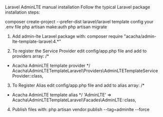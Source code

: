 Laravel AdminLTE manual installation
Follow the typical Laravel package installation steps:

composer create-project --prefer-dist laravel/laravel template
config your .env file
php artisan make:auth
php artisan migrate


1) Add admin-lte Laravel package with:
composer require "acacha/admin-lte-template-laravel:4.*"

2) To register the Service Provider edit config/app.php file and add to providers array:
/*
 * Acacha AdminLTE template provider
 */
Acacha\AdminLTETemplateLaravel\Providers\AdminLTETemplateServiceProvider::class,

3) To Register Alias edit config/app.php file and add to alias array:
/*
 * Acacha AdminLTE template alias
 */
'AdminLTE' => Acacha\AdminLTETemplateLaravel\Facades\AdminLTE::class,

4) Publish files with:
php artisan vendor:publish --tag=adminlte --force